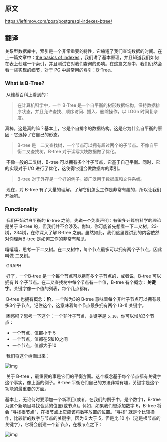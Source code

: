 ## 原文

https://ieftimov.com/post/postgresql-indexes-btree/



## 翻译

​		关系型数据库中，索引是一个非常重要的特性，它缩短了我们查询数据的时间。在上一篇文章中：[the basics of indexes](https://ieftimov.com/postgresql-indexes-first-principles) ，我们讲了基本原理，并且知道我们如何在表上创建一个索引，并且测试它对我们查询的影响。在这篇文章中，我们仍然会看一些实现的细节，对于 PG 中最常用的索引：B-Tree。



### What is B-Tree?

​		从维基百科上看到的：

> 在计算机科学中，一个 B-Tree 是一个自平衡的树形数据结构，保持数据排序状态，并且允许查找、顺序访问、插入、删除操作，以 LOGn 时间复杂度。

​		真棒，这是真的嘛？基本上，它是个自排序的数据结构。这是它为什么自平衡的原因 - 它选择了它自己的形态。

> B-tree 是　二叉查找树，一个节点可以拥有超过两个的子节点。不像自平衡二叉查找树，B-tree 对于读写大块数据做了优化。

​		不像一般的二叉树，B-tree 可以拥有多个叶子节点，它基于自己平衡。同时，它的实现对于 I/O 进行了优化，这使得它适合做数据库的索引。

> B-tree 对于外存是一个好的例子。被广泛用于数据库和文件系统。

​		现在，对 B-tree 有了大量的理解。了解它们怎么工作是非常有趣的，所以让我们开始吧。



### Functionality

​		我们开始讲自平衡的 B-tree 之前，先说一个免责声明：有很多计算机科学的理论是关于 B-tree 的，但我们并不会涉及。例如，你可能首先想看一下二叉树，23-树，234树，在你深入了解 B-tree 之前。虽然如此，我们这里要讲到的内容依然对你理解B-tree 是如何工作的非常有帮助。

​		嘻嘻嘻，思考一下二叉树。在二叉树中，每个节点最多可以拥有两个子节点，因此叫做 二叉树。

​		GRAPH

​		好了，一个B-tree 是一个每个节点可以拥有多个子节点的，或者说，B-tree 可以拥有 N 个子节点。在二叉查找树中每个节点有一个值，B-tree 有个概念：**关键字**。关键字像一个值的列表，每个几点都有。

​		B-tree 也拥有概念：**阶**，一个阶为3的 B-tree 意味着每个非叶子节点可以拥有最多3个子节点。记住这个，这意味着每个节点最多拥有两个 (3-1) 关键字。

​		困惑吗？思考一下这个：一个非叶子节点，关键字是 `5,10`，你可以增加3个节点：

* 一个节点，值都小于 5
* 一个节点，值都在5和10之间
* 一个节点，值都大于10



​		我们将这个树画出来：

![img](https://ieftimov.com/b-tree-example-1.jpg)

​		关于 B-tree ，最重要的事是它们的平衡方面。这个概念基于每个节点都有关键字这个事实，像上面的例子。B-tree 平衡它们自己的方法非常有趣，关键字是这个功能的最重要的方面。

​		基本上，无论何时要添加一个新项目(或者，在我们的例子中，是个数字)，B-tree 为这个新项目寻找合适的位置(或节点)。例如，如果我们想添加数字 6，B-tree 将会 “寻找根节点”，在根节点上它应该将数字放置的位置。“寻找” 就是个比较操作，比较新的数字与节点的关键字。因为 6 大于 5，但是比 10 小（这是根节点的关键字），它将会创建一个新节点，在根节点之下：

![img](https://ieftimov.com/b-tree-example-2.jpg)